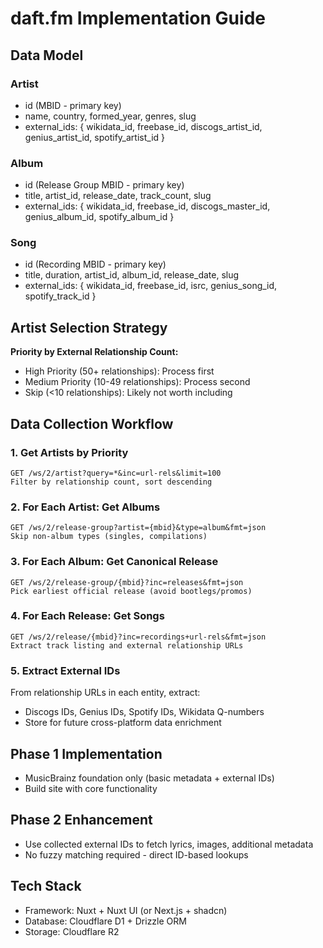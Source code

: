 # daft.fm Implementation Guide

## Data Model

### Artist
- id (MBID - primary key)
- name, country, formed_year, genres, slug
- external_ids: { wikidata_id, freebase_id, discogs_artist_id, genius_artist_id, spotify_artist_id }

### Album  
- id (Release Group MBID - primary key)
- title, artist_id, release_date, track_count, slug
- external_ids: { wikidata_id, freebase_id, discogs_master_id, genius_album_id, spotify_album_id }

### Song
- id (Recording MBID - primary key) 
- title, duration, artist_id, album_id, release_date, slug
- external_ids: { wikidata_id, freebase_id, isrc, genius_song_id, spotify_track_id }

## Artist Selection Strategy

**Priority by External Relationship Count:**
- High Priority (50+ relationships): Process first
- Medium Priority (10-49 relationships): Process second
- Skip (<10 relationships): Likely not worth including

## Data Collection Workflow

### 1. Get Artists by Priority
```
GET /ws/2/artist?query=*&inc=url-rels&limit=100
Filter by relationship count, sort descending
```

### 2. For Each Artist: Get Albums
```
GET /ws/2/release-group?artist={mbid}&type=album&fmt=json
Skip non-album types (singles, compilations)
```

### 3. For Each Album: Get Canonical Release  
```
GET /ws/2/release-group/{mbid}?inc=releases&fmt=json
Pick earliest official release (avoid bootlegs/promos)
```

### 4. For Each Release: Get Songs
```
GET /ws/2/release/{mbid}?inc=recordings+url-rels&fmt=json
Extract track listing and external relationship URLs
```

### 5. Extract External IDs
From relationship URLs in each entity, extract:
- Discogs IDs, Genius IDs, Spotify IDs, Wikidata Q-numbers
- Store for future cross-platform data enrichment

## Phase 1 Implementation
- MusicBrainz foundation only (basic metadata + external IDs)
- Build site with core functionality

## Phase 2 Enhancement  
- Use collected external IDs to fetch lyrics, images, additional metadata
- No fuzzy matching required - direct ID-based lookups

## Tech Stack
- Framework: Nuxt + Nuxt UI (or Next.js + shadcn)
- Database: Cloudflare D1 + Drizzle ORM
- Storage: Cloudflare R2